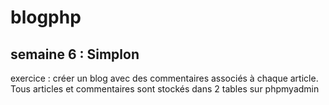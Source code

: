 # blogphp
## semaine 6 : Simplon

exercice : créer un blog avec des commentaires associés à chaque article. Tous articles et commentaires sont stockés dans 2 tables sur phpmyadmin
